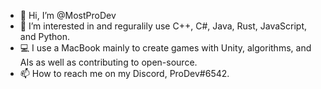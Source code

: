 - 👋 Hi, I’m @MostProDev
- 👀 I’m interested in and reguralily use C++, C#, Java, Rust, JavaScript, and Python.
- 💻 I use a MacBook mainly to create games with Unity, algorithms, and AIs as well as contributing to open-source.
- 📫 How to reach me on my Discord, ProDev#6542.

<!---
MostProDev/MostProDev is a ✨ special ✨ repository because its `README.md` (this file) appears on your GitHub profile.
You can click the Preview link to take a look at your changes.
--->
